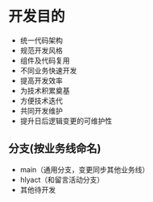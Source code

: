# 开发目的

- 统一代码架构
- 规范开发风格
- 组件及代码复用
- 不同业务快速开发
- 提高开发效率
- 为技术积累奠基
- 方便技术迭代
- 共同开发维护
- 提升日后逻辑变更的可维护性

## 分支(按业务线命名)

- main（通用分支，变更同步其他业务线）
- hlyact（和留言活动分支）
- 其他待开发
